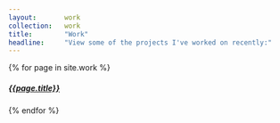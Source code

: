 ```yaml
---
layout:       work
collection:   work
title:        "Work"
headline:     "View some of the projects I've worked on recently:"
---
```


{% for page in site.work %}
  <h5><a href="{{page.url}}">{{page.title}}</a></h5>
{% endfor %}
